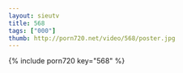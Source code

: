 ```yaml
--- 
layout: sieutv
title: 568
tags: ["000"]
thumb: http://porn720.net/video/568/poster.jpg
---
```

{% include porn720 key="568" %} 
